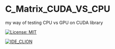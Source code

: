 # C_Matrix_CUDA_VS_CPU

my way of testing CPU vs GPU on CUDA library

[![License: MIT](https://img.shields.io/badge/License-MIT-yellow.svg)](https://opensource.org/licenses/MIT)

[![IDE_CLION](https://img.shields.io/badge/IDE-CLion-green.svg)](https://www.jetbrains.com/clion/)


